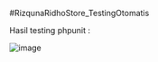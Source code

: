#RizqunaRidhoStore_TestingOtomatis


Hasil testing phpunit :

![image](https://user-images.githubusercontent.com/80257426/144570918-bd74840f-74a6-4bcc-976e-47f47b49bb0d.png)
